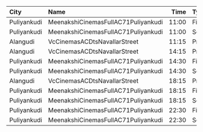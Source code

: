 | City        | Name                                |  Time | Type        | Price | Capacity | Booked |
| :---------- | :---------------------------------- | ----: | :---------- | ----: | -------: | -----: |
| Puliyankudi | MeenakshiCinemasFullAC71Puliyankudi | 11:00 | FirstClass  |  100₹ |      244 |     24 |
| Puliyankudi | MeenakshiCinemasFullAC71Puliyankudi | 11:00 | SecondClass |  100₹ |      100 |      0 |
| Alangudi    | VcCinemasACDtsNavallarStreet        | 11:15 | Premium     |  100₹ |      162 |    108 |
| Alangudi    | VcCinemasACDtsNavallarStreet        | 14:15 | Premium     |  100₹ |      162 |    108 |
| Puliyankudi | MeenakshiCinemasFullAC71Puliyankudi | 14:30 | FirstClass  |  100₹ |      244 |     24 |
| Puliyankudi | MeenakshiCinemasFullAC71Puliyankudi | 14:30 | SecondClass |  100₹ |      100 |      0 |
| Alangudi    | VcCinemasACDtsNavallarStreet        | 18:15 | Premium     |  100₹ |      162 |    108 |
| Puliyankudi | MeenakshiCinemasFullAC71Puliyankudi | 18:15 | FirstClass  |  100₹ |      244 |     24 |
| Puliyankudi | MeenakshiCinemasFullAC71Puliyankudi | 18:15 | SecondClass |  100₹ |      100 |      0 |
| Puliyankudi | MeenakshiCinemasFullAC71Puliyankudi | 22:30 | FirstClass  |  100₹ |      244 |     24 |
| Puliyankudi | MeenakshiCinemasFullAC71Puliyankudi | 22:30 | SecondClass |  100₹ |      100 |      0 |